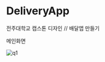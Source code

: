 # DeliveryApp
전주대학교 캡스톤 디자인 //  배달앱 만들기

메인화면

![q1](https://user-images.githubusercontent.com/72701876/112609921-77ed2680-8e5f-11eb-88f3-4496efaed1eb.PNG)

